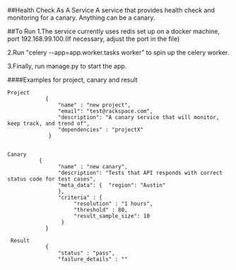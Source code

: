 ##Health Check As A Service
A service that provides health check and monitoring for a canary. Anything can be a canary.

##To Run
1.The service currently uses redis set up on a docker machine, port 192.168.99.100.(If necessary, adjust the port in the file)

2.Run "celery --app=app.worker.tasks worker" to spin up the celery worker.

3.Finally, run manage.py to start the app.

####Examples for project, canary and result

    Project
                {
                    "name" : "new project",
                    "email": "test@rackspace.com",
                    "description": "A canary service that will monitor, keep track, and trend of",
                    "dependencies" : "projectX"	            
                 }
    
    
    Canary
              {
                    "name" : "new canary",
                    "description": "Tests that API responds with correct status code for test cases",
                    "meta_data": {  "region": "Austin"
                    },
                    "criteria" : {
                         "resolution" : "1 hours",
			             "threshold" : 80,
			             "result_sample_size": 10
			         }
                }
                
     Result
                {
                    "status" : "pass",
                    "failure_details" : ""
                    
    
      
    
    
    
    
    
    
    
    
    
    
    